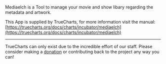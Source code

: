 Mediaelch is a Tool to manage your movie and show libary regarding the metadata and artwork.

This App is supplied by TrueCharts, for more information visit the manual: [https://truecharts.org/docs/charts/incubator/mediaelch](https://truecharts.org/docs/charts/incubator/mediaelch)

---

TrueCharts can only exist due to the incredible effort of our staff.
Please consider making a [donation](https://truecharts.org/docs/about/sponsor) or contributing back to the project any way you can!
